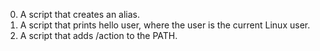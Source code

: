 0. A script that creates an alias.
1. A script that prints hello user, where the user is the current Linux user.
2. A script that adds /action to the PATH.


